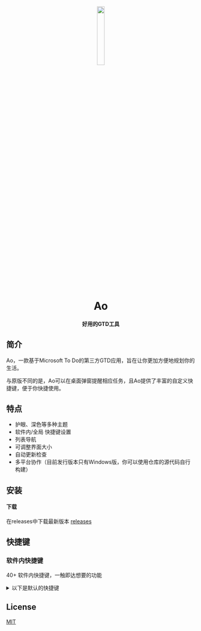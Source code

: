 <h1 align="center">
  <img src="https://ao.wjlnb.com/media/logo.png" width="20%"><br/>Ao
</h1>

<h4 align="center">
  好用的GTD工具
</h4>

## 简介

Ao，一款基于Microsoft To Do的第三方GTD应用，旨在让你更加方便地规划你的生活。

与原版不同的是，Ao可以在桌面弹窗提醒相应任务，且Ao提供了丰富的自定义快捷键，便于你快捷使用。

## 特点

- 护眼、深色等多种主题
- 软件内/全局 快捷键设置
- 列表导航
- 可调整界面大小
- 自动更新检查
- 多平台协作（目前发行版本只有Windows版，你可以使用仓库的源代码自行构建）

## 安装

#### 下载

在releases中下载最新版本 [releases](https://github.com/wjlfish/ao/releases/latest) 

## 快捷键

### 软件内快捷键

40+ 软件内快捷键，一触即达想要的功能

<details>
<summary>以下是默认的快捷键</summary>

<br/>

描述                       | 按键
-------------------------- | --------------------------
启用自动夜览模式           | <kbd>Cmd/Ctrl</kbd> <kbd>Alt</kbd> <kbd>N</kbd> 
添加到期日                 | <kbd>Cmd/Ctrl</kbd> <kbd>Shift</kbd> <kbd>T</kbd>
添加任务到我的一天         | <kbd>Cmd/Ctrl</kbd> <kbd>K</kbd>
完成任务                   | <kbd>Cmd/Ctrl</kbd> <kbd>Shift</kbd> <kbd>N</kbd>
删除列表                   | <kbd>Cmd/Ctrl</kbd> <kbd>Shift</kbd> <kbd>D</kbd> 
删除待办事项               | <kbd>Cmd/Ctrl</kbd> <kbd>D</kbd>
编辑快捷键                 | <kbd>Cmd/Ctrl</kbd> <kbd>.</kbd> 
隐藏已完成的工作           | <kbd>Cmd/Ctrl</kbd> <kbd>Shift</kbd> <kbd>H</kbd> 
跳转到列表                 | <kbd>Cmd/Ctrl</kbd> <kbd>1</kbd> - <kbd>9</kbd>
字大点                 | <kbd>Cmd/Ctrl</kbd> <kbd>Shift</kbd> <kbd>=</kbd> 
字小点                 | <kbd>Cmd/Ctrl</kbd> <kbd>-</kbd>
重置字体大小            | <kbd>Cmd/Ctrl</kbd> <kbd>0</kbd>
浏览到下一个列表           | <kbd>Cmd/Ctrl</kbd> <kbd>Tab</kbd> 
新建列表                   | <kbd>Cmd/Ctrl</kbd> <kbd>L</kbd> 
新建任务                   | <kbd>Cmd/Ctrl</kbd> <kbd>N</kbd> 
重命名列表                 | <kbd>Cmd/Ctrl</kbd> <kbd>Y</kbd>
重命名待办事项             | <kbd>Cmd/Ctrl</kbd> <kbd>T</kbd> 
返回待办事项               | <kbd>Esc</kbd>
搜索待办事项               | <kbd>Cmd/Ctrl</kbd> <kbd>F</kbd> 
设置总是在顶部             | <kbd>Cmd/Ctrl</kbd> <kbd>Shift</kbd> <kbd>P</kbd>
设置提醒                   | <kbd>Cmd/Ctrl</kbd> <kbd>Shift</kbd> <kbd>E</kbd>
退出                       | <kbd>Cmd/Ctrl</kbd> <kbd>Alt</kbd> <kbd>Q</kbd> 
切换黑色主题               | <kbd>Cmd/Ctrl</kbd> <kbd>B</kbd>
切换深色主题               | <kbd>Cmd/Ctrl</kbd> <kbd>H</kbd>
切换重要内容               | <kbd>Cmd/Ctrl</kbd> <kbd>I</kbd>
切换我的一天               | <kbd>Cmd/Ctrl</kbd> <kbd>M</kbd>
切换已计划好的             | <kbd>Cmd/Ctrl</kbd> <kbd>P</kbd>
切换深褐色主题             | <kbd>Cmd/Ctrl</kbd> <kbd>G</kbd>
切换设置                   | <kbd>Cmd/Ctrl</kbd> <kbd>,</kbd>
切换侧边栏                 | <kbd>Cmd/Ctrl</kbd> <kbd>O</kbd> 
切换任务                   | <kbd>Cmd/Ctrl</kbd> <kbd>J</kbd> 
开/关窗口菜单               | <kbd>Alt</kbd>

<br/>

</details>

## License

[MIT](https://github.com/wjlfish/ao/blob/master/license.md)
